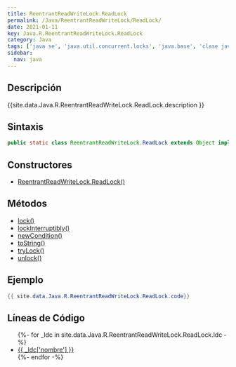 ```yaml
---
title: ReentrantReadWriteLock.ReadLock
permalink: /Java/ReentrantReadWriteLock/ReadLock/
date: 2021-01-11
key: Java.R.ReentrantReadWriteLock.ReadLock
category: Java
tags: ['java se', 'java.util.concurrent.locks', 'java.base', 'clase java', 'Java 1.0']
sidebar: 
  nav: java
---
```


## Descripción
{{site.data.Java.R.ReentrantReadWriteLock.ReadLock.description }}

## Sintaxis
~~~java
public static class ReentrantReadWriteLock.ReadLock extends Object implements Lock, Serializable
~~~

## Constructores
* [ReentrantReadWriteLock.ReadLock()](/Java/ReentrantReadWriteLock/ReadLock/ReentrantReadWriteLock/ReadLock/)

## Métodos
* [lock()](/Java/ReentrantReadWriteLock/ReadLock/lock)
* [lockInterruptibly()](/Java/ReentrantReadWriteLock/ReadLock/lockInterruptibly)
* [newCondition()](/Java/ReentrantReadWriteLock/ReadLock/newCondition)
* [toString()](/Java/ReentrantReadWriteLock/ReadLock/toString)
* [tryLock()](/Java/ReentrantReadWriteLock/ReadLock/tryLock)
* [unlock()](/Java/ReentrantReadWriteLock/ReadLock/unlock)

## Ejemplo
~~~java
{{ site.data.Java.R.ReentrantReadWriteLock.ReadLock.code}}
~~~

## Líneas de Código
<ul>
{%- for _ldc in site.data.Java.R.ReentrantReadWriteLock.ReadLock.ldc -%}
   <li>
       <a href="{{_ldc['url'] }}">{{ _ldc['nombre'] }}</a>
   </li>
{%- endfor -%}
</ul>
